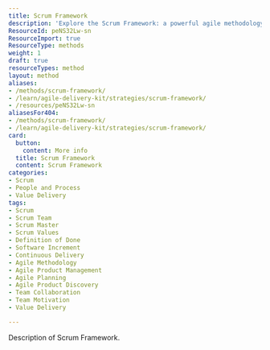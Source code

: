 ```yaml
---
title: Scrum Framework
description: 'Explore the Scrum Framework: a powerful agile methodology that enhances team collaboration, boosts productivity, and delivers value through iterative progress.'
ResourceId: peNS32Lw-sn
ResourceImport: true
ResourceType: methods
weight: 1
draft: true
resourceTypes: method
layout: method
aliases:
- /methods/scrum-framework/
- /learn/agile-delivery-kit/strategies/scrum-framework/
- /resources/peNS32Lw-sn
aliasesFor404:
- /methods/scrum-framework/
- /learn/agile-delivery-kit/strategies/scrum-framework/
card:
  button:
    content: More info
  title: Scrum Framework
  content: Scrum Framework
categories:
- Scrum
- People and Process
- Value Delivery
tags:
- Scrum
- Scrum Team
- Scrum Master
- Scrum Values
- Definition of Done
- Software Increment
- Continuous Delivery
- Agile Methodology
- Agile Product Management
- Agile Planning
- Agile Product Discovery
- Team Collaboration
- Team Motivation
- Value Delivery

---
```

Description of Scrum Framework.
